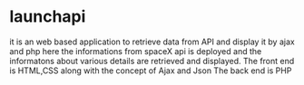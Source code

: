 # launchapi
it is an web based application to retrieve data from API and display it by ajax and php
here the informations from spaceX api is deployed and the informatons about various details are retrieved and displayed.
The front end is HTML,CSS along with the concept of Ajax and Json
The back end is PHP
